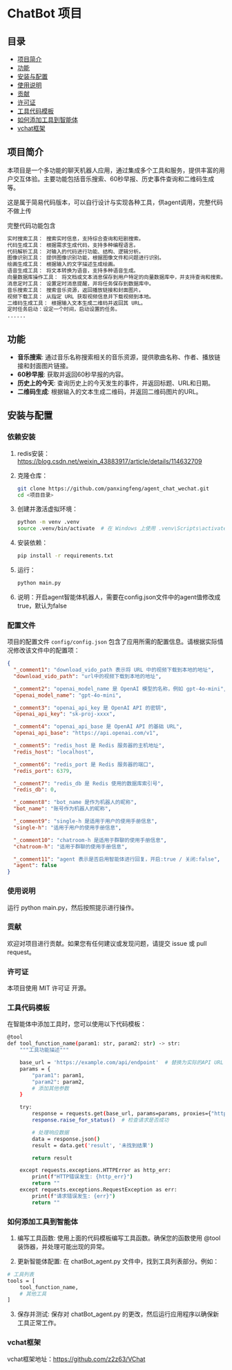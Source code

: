 # ChatBot 项目


## 目录

- [项目简介](#项目简介)
- [功能](#功能)
- [安装与配置](#安装与配置)
- [使用说明](#使用说明)
- [贡献](#贡献)
- [许可证](#许可证)
- [工具代码模板](#工具代码模板)
- [如何添加工具到智能体](#如何添加工具到智能体)
- [vchat框架](#vchat框架)

## 项目简介

本项目是一个多功能的聊天机器人应用，通过集成多个工具和服务，提供丰富的用户交互体验。主要功能包括音乐搜索、60秒早报、历史事件查询和二维码生成等。

这是属于简易代码版本，可以自行设计与实现各种工具，供agent调用，完整代码不做上传

完整代码功能包含
```bash
实时搜索工具： 搜索实时信息，支持综合查询和短剧搜索。
代码生成工具： 根据需求生成代码，支持多种编程语言。
代码解析工具： 对输入的代码进行功能、结构、逻辑分析。
图像识别工具： 提供图像识别功能，根据图像文件和问题进行识别。
绘画生成工具： 根据输入的文字描述生成绘画。
语音生成工具： 将文本转换为语音，支持多种语音生成。
向量数据库操作工具： 将文档或文本消息保存到用户特定的向量数据库中，并支持查询和搜索。
消息定时工具： 设置定时消息提醒，并将任务保存到数据库中。
音乐搜索工具： 搜索音乐资源，返回播放链接和封面图片。
视频下载工具： 从指定 URL 获取视频信息并下载视频到本地。
二维码生成工具： 根据输入文本生成二维码并返回其 URL。
定时任务启动：设定一个时间，启动设置的任务。
......
```

## 功能

- **音乐搜索**: 通过音乐名称搜索相关的音乐资源，提供歌曲名称、作者、播放链接和封面图片链接。
- **60秒早报**: 获取并返回60秒早报的内容。
- **历史上的今天**: 查询历史上的今天发生的事件，并返回标题、URL和日期。
- **二维码生成**: 根据输入的文本生成二维码，并返回二维码图片的URL。

## 安装与配置

### 依赖安装

1. redis安装：https://blog.csdn.net/weixin_43883917/article/details/114632709

2. 克隆仓库：
    ```bash
    git clone https://github.com/panxingfeng/agent_chat_wechat.git
    cd <项目目录>
    ```

3. 创建并激活虚拟环境：
    ```bash
    python -m venv .venv
    source .venv/bin/activate  # 在 Windows 上使用 .venv\Scripts\activate
    ```

4. 安装依赖：
    ```bash
    pip install -r requirements.txt
    ```

5. 运行：
    ```bash
    python main.py
    ```
6. 说明：开启agent智能体机器人，需要在config.json文件中的agent值修改成true，默认为false
### 配置文件

项目的配置文件 `config/config.json` 包含了应用所需的配置信息。请根据实际情况修改该文件中的配置项：

```json
{
  "_comment1": "download_vido_path 表示将 URL 中的视频下载到本地的地址",
  "download_vido_path": "url中的视频下载到本地的地址",

  "_comment2": "openai_model_name 是 OpenAI 模型的名称，例如 gpt-4o-mini",
  "openai_model_name": "gpt-4o-mini",

  "_comment3": "openai_api_key 是 OpenAI API 的密钥",
  "openai_api_key": "sk-proj-xxxx",

  "_comment4": "openai_api_base 是 OpenAI API 的基础 URL",
  "openai_api_base": "https://api.openai.com/v1",

  "_comment5": "redis_host 是 Redis 服务器的主机地址",
  "redis_host": "localhost",

  "_comment6": "redis_port 是 Redis 服务器的端口",
  "redis_port": 6379,

  "_comment7": "redis_db 是 Redis 使用的数据库索引号",
  "redis_db": 0,

  "_comment8": "bot_name 是作为机器人的昵称",
  "bot_name": "账号作为机器人的昵称",

  "_comment9": "single-h 是适用于用户的使用手册信息",
  "single-h": "适用于用户的使用手册信息",

  "_comment10": "chatroom-h 是适用于群聊的使用手册信息",
  "chatroom-h": "适用于群聊的使用手册信息",

  "_comment11": "agent 表示是否启用智能体进行回复，开启:true / 关闭:false",
  "agent": false
}
```

### 使用说明
运行 python main.py，然后按照提示进行操作。

### 贡献
欢迎对项目进行贡献。如果您有任何建议或发现问题，请提交 issue 或 pull request。

### 许可证
本项目使用 MIT 许可证 开源。

### 工具代码模板
在智能体中添加工具时，您可以使用以下代码模板：
```bash
@tool
def tool_function_name(param1: str, param2: str) -> str:
    """工具功能描述"""

    base_url = 'https://example.com/api/endpoint'  # 替换为实际的API URL
    params = {
        "param1": param1,
        "param2": param2,
        # 添加其他参数
    }

    try:
        response = requests.get(base_url, params=params, proxies={"http": None, "https": None})
        response.raise_for_status()  # 检查请求是否成功

        # 处理响应数据
        data = response.json()
        result = data.get('result', '未找到结果')

        return result

    except requests.exceptions.HTTPError as http_err:
        print(f"HTTP错误发生: {http_err}")
        return ""
    except requests.exceptions.RequestException as err:
        print(f"请求错误发生: {err}")
        return ""
   ```

### 如何添加工具到智能体
1. 编写工具函数: 使用上面的代码模板编写工具函数。确保您的函数使用 @tool 装饰器，并处理可能出现的异常。

2. 更新智能体配置: 在 chatBot_agent.py 文件中，找到工具列表部分。例如：
```bash
# 工具列表
tools = [
    tool_function_name,
    # 其他工具
]
```
3. 保存并测试: 保存对 chatBot_agent.py 的更改，然后运行应用程序以确保新工具正常工作。
### vchat框架
vchat框架地址：https://github.com/z2z63/VChat
